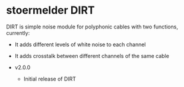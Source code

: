 # stoermelder DIRT

DIRT is simple noise module for polyphonic cables with two functions, currently:

- It adds different levels of white noise to each channel
- It adds crosstalk between different channels of the same cable

- v2.0.0
    - Initial release of DIRT